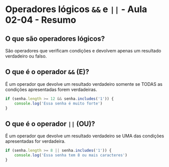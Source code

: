 # Operadores lógicos `&&` e `||` - Aula 02-04 - Resumo

## O que são operadores lógicos?

São operadores que verificam condições e devolvem apenas um resultado verdadeiro ou falso.

## O que é o operador `&&` (E)?

É um operador que devolve um resultado verdadeiro somente se TODAS as condições apresentadas forem verdadeiras.

```javascript
if (senha.length >= 12 && senha.includes('1')) {
    console.log('Essa senha é muito forte')
}
```

## O que é o operador `||` (OU)?

É um operador que devolve um resultado verdadeiro se UMA das condições apresentadas for verdadeira.

```javascript
if (senha.length >= 8 || senha.includes('1')) {
    console.log('Essa senha tem 8 ou mais caracteres')
}
```